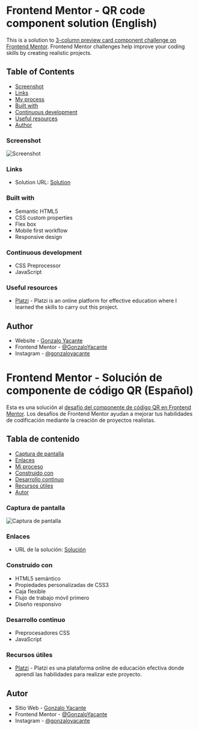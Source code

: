 # Frontend Mentor - QR code component solution (English)

This is a solution to [3-column preview card component challenge on Frontend Mentor](https://www.frontendmentor.io/challenges/3column-preview-card-component-pH92eAR2-). Frontend Mentor challenges help improve your coding skills by creating realistic projects.


## Table of Contents

- [Screenshot](#screenshot)
- [Links](#links)
- [My process](#my-process)
- [Built with](#built-with)
- [Continuous development](#continuous-development)
- [Useful resources](#useful-resources)
- [Author](#author)


### Screenshot

![Screenshot](./screenshot.png)


### Links

- Solution URL: [Solution](https://gonzaloyacante.github.io/Tarjeta-3-columnas/)


### Built with

- Semantic HTML5
- CSS custom properties
- Flex box
- Mobile first workflow
- Responsive design


### Continuous development

- CSS Preprocessor
- JavaScript


### Useful resources

- [Platzi](https://platzi.com) - Platzi is an online platform for effective education where I learned the skills to carry out this project.


## Author

- Website - [Gonzalo Yacante](https://gonzaloyacante.github.io/portafolio/)
- Frontend Mentor - [@GonzaloYacante](https://www.frontendmentor.io/profile/GonzaloYacante)
- Instagram - [@gonzaloyacante](https://www.instagram.com/gonzaloyacante/)

# Frontend Mentor - Solución de componente de código QR (Español)

Esta es una solución al [desafío del componente de código QR en Frontend Mentor](https://www.frontendmentor.io/challenges/3column-preview-card-component-pH92eAR2-). Los desafíos de Frontend Mentor ayudan a mejorar tus habilidades de codificación mediante la creación de proyectos realistas.


## Tabla de contenido

- [Captura de pantalla](#captura-de-pantalla)
- [Enlaces](#enlaces)
- [Mi proceso](#mi-proceso)
- [Construido con](#construido-con)
- [Desarrollo continuo](#desarrollo-continuo)
- [Recursos útiles](#recursos-útiles)
- [Autor](#autor)


### Captura de pantalla

![Captura de pantalla](./screenshot.png)


### Enlaces

- URL de la solución: [Solución](https://gonzaloyacante.github.io/Tarjeta-3-columnas/)


### Construido con

- HTML5 semántico
- Propiedades personalizadas de CSS3
- Caja flexible
- Flujo de trabajo móvil primero
- Diseño responsivo


### Desarrollo continuo

- Preprocesadores CSS
- JavaScript


### Recursos útiles

- [Platzi](https://platzi.com) - Platzi es una plataforma online de educación efectiva donde aprendí las habilidades para realizar este proyecto.


## Autor

- Sitio Web - [Gonzalo Yacante](https://gonzaloyacante.github.io/portafolio/)
- Frontend Mentor - [@GonzaloYacante](https://www.frontendmentor.io/profile/GonzaloYacante)
- Instagram - [@gonzaloyacante](https://www.instagram.com/gonzaloyacante/)
